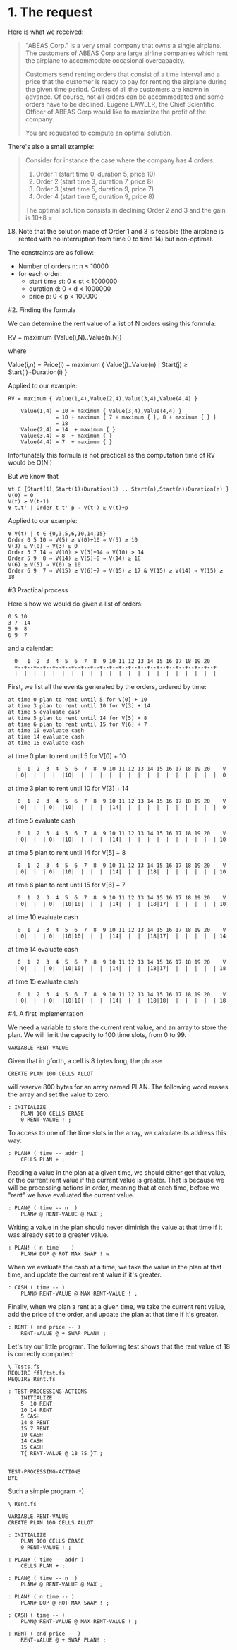 # 1.  The request

Here is what we received:

> "ABEAS Corp." is a very small company that owns a single airplane. The customers
of ABEAS Corp are large airline companies which rent the airplane to accommodate
occasional overcapacity.
>
> Customers send renting orders that consist of a time interval and a price that
the customer is ready to pay for renting the airplane during the given time
period. Orders of all the customers are known in advance. Of course, not all
orders can be accommodated and some orders have to be declined. Eugene LAWLER,
the Chief Scientific Officer of ABEAS Corp would like to maximize the profit of
the company.
>
> You are requested to compute an optimal solution.

There's also a small example:

> Consider for instance the case where the company has 4 orders:
>
> 1.  Order 1 (start time 0, duration 5, price 10)
> 2.  Order 2 (start time 3, duration 7, price 8)
> 3.  Order 3 (start time 5, duration 9, price 7)
> 4.  Order 4 (start time 6, duration 9, price 8)
> 
> The optimal solution consists in declining Order 2 and 3 and the gain is 10+8 =
18. Note that the solution made of Order 1 and 3 is feasible (the airplane is
rented with no interruption from time 0 to time 14) but non-optimal.

The constraints are as follow:

- Number of orders n: n ≤ 10000
- for each order:
    - start time st: 0 ≤ st \< 1000000
    - duration d: 0 \< d \< 1000000
    - price p: 0 \< p \< 100000

#2. Finding the formula

We can determine the rent value of a list of N orders using this formula:

RV = maximum {Value(i,N)..Value(n,N)} 

where

Value(i,n) = Price(i) + maximum { Value(j)..Value(n) | Start(j) ≥ Start(i)+Duration(i) }

Applied to our example:

    RV = maximum { Value(1,4),Value(2,4),Value(3,4),Value(4,4) }

        Value(1,4) = 10 + maximum { Value(3,4),Value(4,4) }
                   = 10 + maximum { 7 + maximum { }, 8 + maximum { } }
                   = 18
        Value(2,4) = 14  + maximum { }
        Value(3,4) = 8  + maximum { }
        Value(4,4) = 7  + maximum { }

Infortunately this formula is not practical as the computation time of RV would be O(N!)

But we know that 

    ∀t ∈ {Start(1),Start(1)+Duration(1) .. Start(n),Start(n)+Duration(n) }
    V(0) = 0
    V(t) ≥ V(t-1) 
    ∀ t,t' | Order t t' p ⇒ V(t') ≥ V(t)+p  
    
Applied to our example:

    ∀ V(t) | t ∈ {0,3,5,6,10,14,15}
    Order 0 5 10 ⇒ V(5) ≥ V(0)+10 ⇒ V(5) ≥ 10
    V(3) ≥ V(0) ⇒ V(3) ≥ 0
    Order 3 7 14 ⇒ V(10) ≥ V(3)+14 ⇒ V(10) ≥ 14
    Order 5 9  8 ⇒ V(14) ≥ V(5)+8 ⇒ V(14) ≥ 18
    V(6) ≥ V(5) ⇒ V(6) ≥ 10
    Order 6 9  7 ⇒ V(15) ≥ V(6)+7 ⇒ V(15) ≥ 17 & V(15) ≥ V(14) ⇒ V(15) ≥ 18 


#3 Practical process

Here's how we would do given a list of orders:

    0 5 10
    3 7  14
    5 9  8
    6 9  7

 and a calendar:

      0   1  2  3  4  5  6  7  8  9 10 11 12 13 14 15 16 17 18 19 20
      +--+--+--+--+--+--+--+--+--+--+--+--+--+--+--+--+--+--+--+--+--+
      |  |  |  |  |  |  |  |  |  |  |  |  |  |  |  |  |  |  |  |  |  |

First, we list all the events generated by the orders, ordered by time:

    at time 0 plan to rent until 5 for V[0] + 10 
    at time 3 plan to rent until 10 for V[3] + 14
    at time 5 evaluate cash
    at time 5 plan to rent until 14 for V[5] + 8
    at time 6 plan to rent until 15 for V[6] + 7
    at time 10 evaluate cash
    at time 14 evaluate cash
    at time 15 evaluate cash

at time 0 plan to rent until 5 for V[0] + 10 

       0  1  2  3  4  5  6  7  8  9 10 11 12 13 14 15 16 17 18 19 20    V
      | 0|  |  |  |  |10|  |  |  |  |  |  |  |  |  |  |  |  |  |  |  |  0  

at time 3 plan to rent until 10 for V[3] + 14

       0  1  2  3  4  5  6  7  8  9 10 11 12 13 14 15 16 17 18 19 20    V
      | 0|  |  | 0|  |10|  |  |  |  |14|  |  |  |  |  |  |  |  |  |  |  0

at time 5 evaluate cash

       0  1  2  3  4  5  6  7  8  9 10 11 12 13 14 15 16 17 18 19 20    V
      | 0|  |  | 0|  |10|  |  |  |  |14|  |  |  |  |  |  |  |  |  |  | 10

at time 5 plan to rent until 14 for V[5] + 8

       0  1  2  3  4  5  6  7  8  9 10 11 12 13 14 15 16 17 18 19 20    V
      | 0|  |  | 0|  |10|  |  |  |  |14|  |  |  |18|  |  |  |  |  |  | 10

at time 6 plan to rent until 15 for V[6] + 7

       0  1  2  3  4  5  6  7  8  9 10 11 12 13 14 15 16 17 18 19 20    V
      | 0|  |  | 0|  |10|10|  |  |  |14|  |  |  |18|17|  |  |  |  |  | 10

at time 10 evaluate cash

       0  1  2  3  4  5  6  7  8  9 10 11 12 13 14 15 16 17 18 19 20    V
      | 0|  |  | 0|  |10|10|  |  |  |14|  |  |  |18|17|  |  |  |  |  | 14

at time 14 evaluate cash

       0  1  2  3  4  5  6  7  8  9 10 11 12 13 14 15 16 17 18 19 20    V
      | 0|  |  | 0|  |10|10|  |  |  |14|  |  |  |18|17|  |  |  |  |  | 18

at time 15 evaluate cash

       0  1  2  3  4  5  6  7  8  9 10 11 12 13 14 15 16 17 18 19 20    V
      | 0|  |  | 0|  |10|10|  |  |  |14|  |  |  |18|18|  |  |  |  |  | 18

 
#4. A first implementation

We need a variable to store the current rent value, and an array to store the plan. We will limit the capacity to 100 time slots, from 0 to 99.

    VARIABLE RENT-VALUE 

Given that in gforth, a cell is 8 bytes long, the phrase 

    CREATE PLAN 100 CELLS ALLOT

will reserve 800 bytes for an array named PLAN. The following word erases the array and set the value to zero.


    : INITIALIZE
        PLAN 100 CELLS ERASE
        0 RENT-VALUE ! ;

To access to one of the time slots in the array, we calculate its address this way:

    : PLAN# ( time -- addr )
        CELLS PLAN + ;

Reading a value in the plan at a given time, we should either get that value, or the current rent value if the current value is greater. That is because we will be processing actions in order, meaning that at each time, before we "rent" we have evaluated the current value. 

    : PLAN@ ( time -- n  )
        PLAN# @ RENT-VALUE @ MAX ;
 
Writing a value in the plan should never diminish the value at that time if it was already set to a greater value.

    : PLAN! ( n time -- )
        PLAN# DUP @ ROT MAX SWAP ! w
 
When we evaluate the cash at a time, we take the value in the plan at that time, and update the current rent value if it's greater.

    : CASH ( time -- )
        PLAN@ RENT-VALUE @ MAX RENT-VALUE ! ;

Finally, when we plan a rent at a given time, we take the current rent value, add the price of the order, and update the plan at that time if it's greater.

    : RENT ( end price -- )
        RENT-VALUE @ + SWAP PLAN! ;
    
Let's try our little program. The following test shows that the rent value of 18 is correctly computed:

    \ Tests.fs
    REQUIRE ffl/tst.fs
    REQUIRE Rent.fs

    : TEST-PROCESSING-ACTIONS
        INITIALIZE
        5  10 RENT
        10 14 RENT
        5 CASH
        14 8 RENT
        15 7 RENT
        10 CASH
        14 CASH
        15 CASH
        T{ RENT-VALUE @ 18 ?S }T ; 
        

    TEST-PROCESSING-ACTIONS
    BYE

Such a simple program :-)

    \ Rent.fs

    VARIABLE RENT-VALUE 
    CREATE PLAN 100 CELLS ALLOT

    : INITIALIZE
        PLAN 100 CELLS ERASE
        0 RENT-VALUE ! ;

    : PLAN# ( time -- addr )
        CELLS PLAN + ;

    : PLAN@ ( time -- n  )
        PLAN# @ RENT-VALUE @ MAX ;
     
    : PLAN! ( n time -- )
        PLAN# DUP @ ROT MAX SWAP ! ;
     
    : CASH ( time -- )
        PLAN@ RENT-VALUE @ MAX RENT-VALUE ! ;
          
    : RENT ( end price -- )
        RENT-VALUE @ + SWAP PLAN! ;
        
